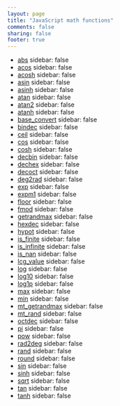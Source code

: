 ```yaml
---
layout: page
title: "JavaScript math functions"
comments: false
sharing: false
footer: true
---
```

<!-- Generated by Rakefile:build -->

 - [abs](/functions/abs)
sidebar: false
 - [acos](/functions/acos)
sidebar: false
 - [acosh](/functions/acosh)
sidebar: false
 - [asin](/functions/asin)
sidebar: false
 - [asinh](/functions/asinh)
sidebar: false
 - [atan](/functions/atan)
sidebar: false
 - [atan2](/functions/atan2)
sidebar: false
 - [atanh](/functions/atanh)
sidebar: false
 - [base_convert](/functions/base_convert)
sidebar: false
 - [bindec](/functions/bindec)
sidebar: false
 - [ceil](/functions/ceil)
sidebar: false
 - [cos](/functions/cos)
sidebar: false
 - [cosh](/functions/cosh)
sidebar: false
 - [decbin](/functions/decbin)
sidebar: false
 - [dechex](/functions/dechex)
sidebar: false
 - [decoct](/functions/decoct)
sidebar: false
 - [deg2rad](/functions/deg2rad)
sidebar: false
 - [exp](/functions/exp)
sidebar: false
 - [expm1](/functions/expm1)
sidebar: false
 - [floor](/functions/floor)
sidebar: false
 - [fmod](/functions/fmod)
sidebar: false
 - [getrandmax](/functions/getrandmax)
sidebar: false
 - [hexdec](/functions/hexdec)
sidebar: false
 - [hypot](/functions/hypot)
sidebar: false
 - [is_finite](/functions/is_finite)
sidebar: false
 - [is_infinite](/functions/is_infinite)
sidebar: false
 - [is_nan](/functions/is_nan)
sidebar: false
 - [lcg_value](/functions/lcg_value)
sidebar: false
 - [log](/functions/log)
sidebar: false
 - [log10](/functions/log10)
sidebar: false
 - [log1p](/functions/log1p)
sidebar: false
 - [max](/functions/max)
sidebar: false
 - [min](/functions/min)
sidebar: false
 - [mt_getrandmax](/functions/mt_getrandmax)
sidebar: false
 - [mt_rand](/functions/mt_rand)
sidebar: false
 - [octdec](/functions/octdec)
sidebar: false
 - [pi](/functions/pi)
sidebar: false
 - [pow](/functions/pow)
sidebar: false
 - [rad2deg](/functions/rad2deg)
sidebar: false
 - [rand](/functions/rand)
sidebar: false
 - [round](/functions/round)
sidebar: false
 - [sin](/functions/sin)
sidebar: false
 - [sinh](/functions/sinh)
sidebar: false
 - [sqrt](/functions/sqrt)
sidebar: false
 - [tan](/functions/tan)
sidebar: false
 - [tanh](/functions/tanh)
sidebar: false
